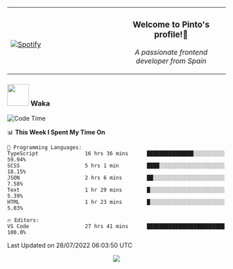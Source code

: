 <table width="100%" align="center"> 
  <tr>
  <td width="50%">
      
&nbsp; <br> [![Spotify](https://novatorem-zeta-rust.vercel.app/api/spotify)](https://open.spotify.com/user/novatorem-zeta-rust)

  </td>
  <td width="50%">
    <h3 align="center">Welcome to Pinto's profile!👋</h3>
    <p align="center"><em>A passionate frontend developer from Spain</em></p>
  </td>
  </table>

### <img src="https://media.giphy.com/media/VgCDAzcKvsR6OM0uWg/giphy.gif" width="50"> Waka

  <!--START_SECTION:waka-->
![Code Time](http://img.shields.io/badge/Code%20Time-715%20hrs%203%20mins-blue)

📊 **This Week I Spent My Time On** 

```text
💬 Programming Languages: 
TypeScript               16 hrs 36 mins      ███████████████░░░░░░░░░░   59.94% 
SCSS                     5 hrs 1 min         ████░░░░░░░░░░░░░░░░░░░░░   18.15% 
JSON                     2 hrs 6 mins        ██░░░░░░░░░░░░░░░░░░░░░░░   7.58% 
Text                     1 hr 29 mins        █░░░░░░░░░░░░░░░░░░░░░░░░   5.39% 
HTML                     1 hr 23 mins        █░░░░░░░░░░░░░░░░░░░░░░░░   5.03%

🔥 Editors: 
VS Code                  27 hrs 41 mins      █████████████████████████   100.0%

```


 Last Updated on 28/07/2022 06:03:50 UTC
<!--END_SECTION:waka-->

<div align="center">
<img src="https://github-readme-stats-gilt-tau.vercel.app/api/top-langs/?username=pinto-hub&layout=compact&theme=dracula" />
</div>
